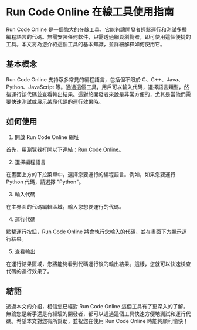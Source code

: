 Run Code Online 在線工具使用指南
========================

Run Code Online 是一個強大的在線工具，它能夠讓開發者輕鬆運行和測試多種編程語言的代碼。無需安裝任何軟件，只需透過網頁瀏覽器，即可使用這個便捷的工具。本文將為您介紹這個工具的基本知識，並詳細解釋如何使用它。

基本概念
----

Run Code Online 支持眾多常見的編程語言，包括但不限於 C、C++、Java、Python、JavaScript 等。通過這個工具，用戶可以輸入代碼，選擇語言類型，然後運行該代碼並查看輸出結果。這對於開發者來說是非常方便的，尤其是當他們需要快速測試或展示某段代碼的運行效果時。

如何使用
----

1. 開啟 Run Code Online 網址

首先，用瀏覽器打開以下連結：[Run Code Online](https://base64decodeonline.com/zh-tw/developers/code-runner)。

2. 選擇編程語言

在畫面上方的下拉菜單中，選擇您要運行的編程語言。例如，如果您要運行 Python 代碼，請選擇 "Python"。

3. 輸入代碼

在主界面的代碼編輯區域，輸入您想要運行的代碼。

4. 運行代碼

點擊運行按鈕，Run Code Online 將會執行您輸入的代碼，並在畫面下方顯示運行結果。

5. 查看輸出

在運行結果區域，您將能夠看到代碼運行後的輸出結果。這樣，您就可以快速檢查代碼的運行效果了。

結語
--

透過本文的介紹，相信您已經對 Run Code Online 這個工具有了更深入的了解。無論您是新手還是有經驗的開發者，都可以通過這個工具快速方便地測試和運行代碼。希望本文對您有所幫助，並祝您在使用 Run Code Online 時能夠順利愉快！